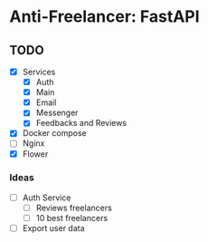 # Anti-Freelancer: FastAPI

## TODO

- [x] Services
    - [x] Auth
    - [x] Main
    - [x] Email
    - [x] Messenger
    - [x] Feedbacks and Reviews
- [x] Docker compose
- [ ] Nginx
- [x] Flower

### Ideas

- [ ] Auth Service
    - [ ] Reviews freelancers
    - [ ] 10 best freelancers
- [ ] Export user data
